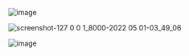 ![image](https://user-images.githubusercontent.com/50520333/166128712-df845570-39d7-4865-b815-17aa817affe9.png)

![screenshot-127 0 0 1_8000-2022 05 01-03_49_06](https://user-images.githubusercontent.com/50520333/166128748-5e475840-5ac1-421f-8db0-c747fbee40ac.png)

![image](https://user-images.githubusercontent.com/50520333/166128769-b18e75b4-d7d9-4274-8289-60f505e3f41c.png)
